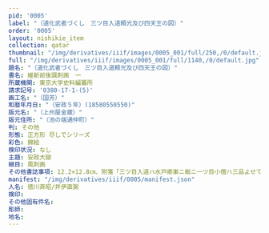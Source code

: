 ```yaml
---
pid: '0005'
label: "（道化武者づくし　三ツ目入道頼光及び四天王の図）"
order: '0005'
layout: nishikie_item
collection: qatar
thumbnail: "/img/derivatives/iiif/images/0005_001/full/250,/0/default.jpg"
full: "/img/derivatives/iiif/images/0005_001/full/1140,/0/default.jpg"
題名: "（道化武者づくし　三ツ目入道頼光及び四天王の図）"
書名: 維新前後諷刺画　一
所蔵機関: 東京大学史料編纂所
請求記号: '0380-17-1-(5)'
画工名: "（国芳）"
和暦年月日: "（安政５年）(18580550550)"
版元名: "（上州屋金蔵）"
版元住所: "（池の端通仲町）"
判: その他
形態: 正方形 尽しでシリーズ
彩色: 錦絵
検印状況: なし
主題: 安政大獄
細目: 風刺画
その他書誌事項: 12.2×12.8㎝、附箋「三ツ目入道ハ水戸卿巣ニ蜘ニ一ツ目小僧ハ三品よせて頭の字こと葉にし見給ふべし頼光ハ大老四天王ハ四老中其訳三と目をす。く。め。るとの談合を此絵にはんじさせし事文字見てはんじ給へ」
manifest: "/img/derivatives/iiif/0005/manifest.json"
人名: 徳川斉昭/井伊直弼
検印: 
その他固有件名: 
彫師: 
地名: 
---
```

